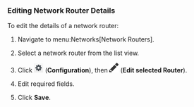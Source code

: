 ### Editing Network Router Details

To edit the details of a network router:

1.  Navigate to menu:Networks\[Network Routers\].

2.  Select a network router from the list view.

3.  Click ![Configuration](/images/1847.png) (**Configuration**), then
    ![Edit selected Router](/images/1851.png) (**Edit selected
    Router**).

4.  Edit required fields.

5.  Click **Save**.
